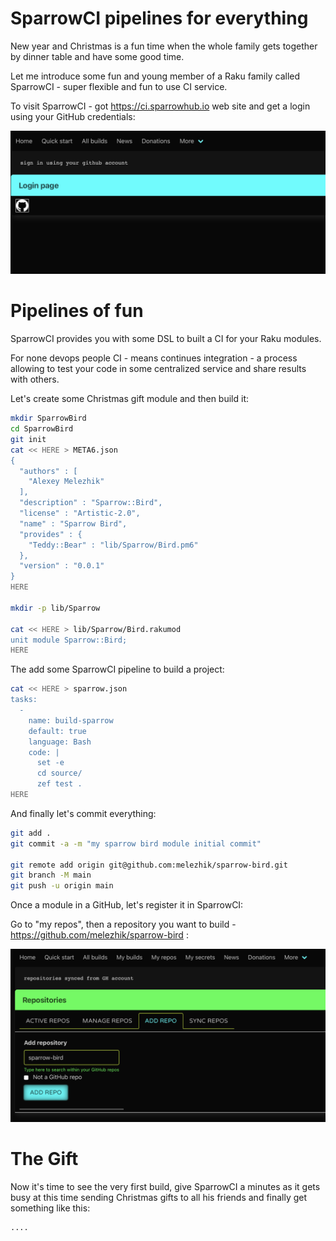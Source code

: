 # SparrowCI pipelines for everything

New year and Christmas is a fun time when the whole family gets together by dinner table and have some good time.

Let me introduce some fun and young member of a Raku family called SparrowCI - super flexible and fun to use CI service.

To visit SparrowCI - got https://ci.sparrowhub.io web site and get a login using your GitHub credentials:

![login](https://raw.githubusercontent.com/melezhik/advent/master/images/0427F849-1888-42EB-8414-99F736E8B68C.jpeg)

# Pipelines of fun

SparrowCI provides you with some DSL to built a CI for your Raku modules. 

For none devops people CI - means continues integration - a process allowing to test your code in some centralized 
service and share results with others.

Let's create some Christmas gift module and then build it:


```bash
mkdir SparrowBird
cd SparrowBird
git init 
cat << HERE > META6.json
{
  "authors" : [
    "Alexey Melezhik"
  ],
  "description" : "Sparrow::Bird",
  "license" : "Artistic-2.0",
  "name" : "Sparrow Bird",
  "provides" : {
    "Teddy::Bear" : "lib/Sparrow/Bird.pm6"
  },
  "version" : "0.0.1"
}
HERE

mkdir -p lib/Sparrow

cat << HERE > lib/Sparrow/Bird.rakumod
unit module Sparrow::Bird;
HERE


```

The add some SparrowCI pipeline to build a project:

```bash
cat << HERE > sparrow.json
tasks:
  -
    name: build-sparrow
    default: true
    language: Bash
    code: |
      set -e
      cd source/
      zef test .
HERE
```

And finally let's commit everything:

```bash
git add .
git commit -a -m "my sparrow bird module initial commit"

git remote add origin git@github.com:melezhik/sparrow-bird.git
git branch -M main
git push -u origin main
```

Once a module in a GitHub, let's register it in SparrowCI:

Go to "my repos", then a repository you want to build - https://github.com/melezhik/sparrow-bird :

![add repo](https://raw.githubusercontent.com/melezhik/advent/master/images/Screen%20Shot%202022-11-18%20at%204.44.14%20PM.png)

# The Gift

Now it's time to see the very first build, give SparrowCI a minutes as it gets busy at this time
sending Christmas gifts to all his friends and finally get something like this:


```
....
```
